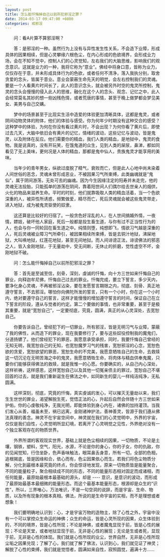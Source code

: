 ```yaml
---
layout: post
title: 怎么能忏悔掉自己以前所犯邪淫之罪？
date: 2014-03-17 09:47:00 +0800
categories: 戒邪淫
---
```


　　问：看A片算不算邪淫啊？
　　答：是邪淫的一种。虽然行为上没有与异性发生性关系，不会造下业障，形成具体的因果相续，但是心灵攀缘六根色尘，在内心形成的色欲境界，会形成业力场，会在不知不觉中，控制人们的心灵觉知，左右我们的大脑思维，影响我们的观念意识。这就是业力的一种，我将它称为“意业”。佛经中将身口意，皆称为业力，仅仅存在于意，并未形成具体行为的色欲，或者任何不清净，落入我执分别，取舍贪爱的念头，皆属于意业。意业会蒙蔽生命先天的明觉，会左右控制我们的灵魂。要是一个人看黄片时间长了，此人的意识念头，就会被另外时空的鬼灵所控制，鬼灵的念头会慢慢的侵入此人的思维，融化在这个人的念头、观念、记忆之中，此人会经常莫名其妙的想一些凶残色情，或者荒唐的事情，甚至于晚上做梦都会梦见美女、美男与自己交媾。 
　　梦中的场景甚至于比现实生活中造爱的体验更加清晰具体，这都是鬼灵，或者阴间动物灵体的附体，他们的体验与感受。你为何年少时期没有这种交合的感受？这种梦中的体验，为何在你没有看过黄片时，不会出现？为何你看了黄片后，即使过去几天，大脑中依旧会有黄片的记忆，情绪的波动，这些记忆与波动，皆是鬼灵，以及附体在反应。他们需要你的精血，我们人类的精血，是地狱中，鬼灵的食物。我是说真的，没有开玩笑，在饿鬼道的众生，见到人类的屎尿，鼻涕，都如同看见了无上美味，更何况是人体的精血，那都是鬼中仙人，贵族鬼灵才能享用的美味。
　　当年少的青年男女，纵欲过度脱了精气，衰败而亡，但是此人心地中尚未染着人间世俗的恶念，灵魂未曾形成恶业，不被因果习气所束缚，此类幽魂就是“鬼仙”，属于阴间游荡，无处可去的幽魂。因为今生因缘注定的阳寿并未走完，他的灵魂无法投胎，只能孤单的游荡在阴间，靠着阳世间人们偶尔给去世亲人的烟供，火化的物品来滋养生命。平时的时刻，他们就靠吸取人类的精血活着，当一个色欲深重的人，被异性所诱惑，频繁做爱，精尽而亡，死后灵魂就会被这些鬼灵带走，进入地狱，成为被鬼灵驱使的奴隶。 
　　这还算是比较好的归宿了。一般贪色好淫乱的人，在人世间搞婚外情，一夜情，嫖妓，破坏他人家庭，死后一般都是投生畜生道，与你有过不正当性行为的人，也会与你一同轮回在畜生道之中。纯情则堕，纯想即飞，情欲习气越是深重的人，死后灵魂被业障习气所牵引，被因果相续所束缚，皆是去铜汁地狱，沸屎地狱，大叫唤地狱，红莲花地狱，甚至无间地狱。而人间诽谤正法，诽谤佛法的邪恶之人，皆入金刚地狱，于无量劫中，受无间断，无休止的折磨，觉性虚空不坏，金刚地狱不破。 
　　问：怎么能忏悔掉自己以前所犯邪淫之罪？
　　答：首先是至诚至信，刻骨，深刻，虔诚的忏悔，向十方三世如来忏悔自己的罪业，向释迦牟尼佛，忏悔自己过去的罪业。忏悔完成，要立下誓言，多少天内，要净化身心灵魂，不再被邪淫沾染，要在发愿誓言期限之内，彻底、刻骨、真正地遵守誓言，不去邪淫。哪怕你向佛陀所发的誓言，只有一个小时，你在这一个小时内，绝对要遵守自己的誓言，这样才能慢慢的增加遵守誓言的时间，保证自己在立下誓言的阶段，遵从与觉者的约定。第二个要做的事情，也非常重要，甚至于是极其重要，就是“宽恕自己”，一定要彻底，究竟，圆满，真正的从心灵深处，去宽恕自己。  
　　你要告诉自己，曾经犯下的一切罪业，所有邪淫，皆是无明习气与业障，蒙蔽了我的佛性，从而造下的罪业，现在我要修行了，要与这些奴役控制我的魔鬼们，分道扬镳了。他们曾经犯下的罪恶，我愿意承受承担，同时，我要忏悔自己曾经的无知无明，我宽恕自己的无知，也宽恕魔罗习气的残害，宽恕邪淫的心念，宽恕色欲的贪爱，宽恕欲望的罪恶，宽恕生命的不完美，我愿意牺牲自己的生命，去救赎这一切沉沦在无明苦海之中的鬼灵，我愿意牺牲生命，将肉体与精血供奉鬼魔，只要你们能够获得佛法的救赎，就是我惟一的心愿。你要确实的，从自己内心深处，这样祈祷，这样感恩，这样宽恕自己以及其他一切冤亲债主的罪过，宽恕自己不堪回首的过去，就是我们重新诞生在佛法之中，如同新生的婴儿一样纯洁纯净，无私圆满。
　　这样深刻，彻底，究竟的忏悔，真实虔诚的发心，可以摧灭无量劫以来，我们生生世世的罪业，渴望解脱生死，觉悟正法的心，升起后自然会伴随十方三世如来护佑，你的心虔敬纯净，无我光明，即能体验到身心内在，诸佛的加持灌顶。当我们发心从善，福虽未至，祸已远离，金刚诸神护法，善神善灵，皆源于我们遵从佛法真理的善念。神灵不在宇宙空间中，神灵就在我们的心灵觉明中，外界的宇宙，仅仅是我们自性，心灵觉明所显幻境，若离开了心灵明觉之见性，外界绝对没有一个独立客观存在的物质世界。 
　　外界所谓的客观现实世界，基础上就是色尘相续的因果，一切物质，不论是土壤，钢铁，塑料，空气，阳光，水源，不论是你的身心，你的子女，你的仇敌，你的见闻觉知，行住坐卧，色声香味触法，眼耳鼻舌身意，所有一切，全部的色相，追根揭底，皆是因缘和合，依心而有，色尘因果依心而生。若我们将色尘物质分解，分化到最根本最究竟的终点，你会惊讶地发现，原来一切物质皆是能量聚合，不同的能量粒子，聚合相续成不同的形态，不同的能量形态相对固定而成诸相，而任何能量，最原始最根本最基础的源头，却是 ---- 意识，是意识的波动，而形成了最原始最基本最细微的能量形态。而这个最基本能量形态，根源却是众生的“识性”，所以，三界唯心，万法唯识，不是一句空洞的说辞，而是宇宙、生命、物质，以及所有现象的根本真相。佛法，所说的是生命宇宙的实相，而不是理想或者想象！
　　我们要明确地认识到：心，才是宇宙万物的造物主，除了心性之外，宇宙中没有一个可以掌控众生命运的神佛；众生的命运，皆是心灵所现的因果，众生体验到的，不同的境界，皆是心性所现；不论是神佛，或者魔鬼显现于前，皆是心性的展现；不论是天堂，或者地狱显现于前，无非是心性的展现；无论是生或者死，显现于前，无非是心性的体现。我们就是心性所现的业尘，世界自然，无非是心性所现尘垢之因果兑现；了解了心，我们就了解了佛法，认识到心，我们就见证了神灵；解脱了心性的束缚，我们就是觉悟者，圆满如来自性，寂照圆觉，遍满十方……